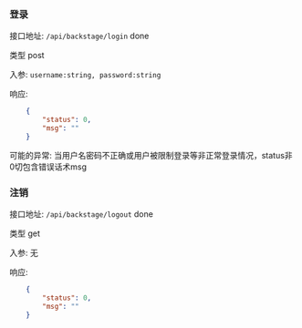 ### 登录

接口地址: ``/api/backstage/login`` done

类型 post

入参: 
``username:string, password:string``

响应: 
```json
    {
        "status": 0,
        "msg": ""
    }
```
可能的异常: 当用户名密码不正确或用户被限制登录等非正常登录情况，status非0切包含错误话术msg

### 注销

接口地址: ``/api/backstage/logout`` done

类型 get

入参: 
无

响应: 
```json
    {
        "status": 0,
        "msg": ""
    }
```